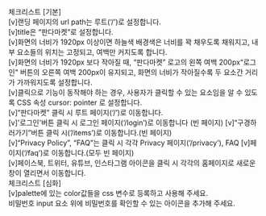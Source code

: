 체크리스트 [기본] <br>
[v]랜딩 페이지의 url path는 루트(‘/’)로 설정합니다.<br>
[v]title은 “판다마켓”로 설정합니다.<br>
[v]화면의 너비가 1920px 이상이면 하늘색 배경색은 너비를 꽉 채우도록 채워지고, 내부 요소들의 위치는 고정되고, 여백만 커지도록 합니다.<br>
[v]화면의 너비가 1920px 보다 작아질 때, “판다마켓” 로고의 왼쪽 여백 200px“로그인" 버튼의 오른쪽 여백 200px이 유지되고, 화면의 너비가 작아질수록 두 요소간 거리가 가까워지도록 설정합니다.<br>
[v]클릭으로 기능이 동작해야 하는 경우, 사용자가 클릭할 수 있는 요소임을 알 수 있도록 CSS 속성 cursor: pointer 로 설정합니다.<br>
[v]“판다마켓” 클릭 시 루트 페이지(‘/’)로 이동합니다.<br>
[v]'로그인'버튼 클릭 시 로그인 페이지(‘/login’)로 이동합니다 (빈 페이지)
[v]“구경하러가기”버튼 클릭 시(’/items’)로 이동합니다.(빈 페이지)<br>
[v]“Privacy Policy”, “FAQ”는 클릭 시 각각 Privacy 페이지(‘/privacy’), FAQ [v]페이지(‘/faq’)로 이동합니다.(모두 빈 페이지)<br>
[v]페이스북, 트위터, 유튜브, 인스타그램 아이콘을 클릭 시 각각의 홈페이지로 새로운 창이 열리면서 이동합니다.<br>
체크리스트 [심화]<br>
[v]palette에 있는 color값들을 css 변수로 등록하고 사용해 주세요.<br>
비밀번호 input 요소 위에 비밀번호를 확인할 수 있는 아이콘을 추가해 주세요.